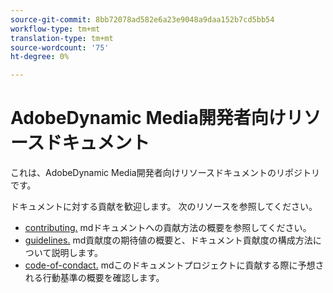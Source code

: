 ```yaml
---
source-git-commit: 8bb72078ad582e6a23e9048a9daa152b7cd5bb54
workflow-type: tm+mt
translation-type: tm+mt
source-wordcount: '75'
ht-degree: 0%

---
```

# AdobeDynamic Media開発者向けリソースドキュメント

これは、AdobeDynamic Media開発者向けリソースドキュメントのリポジトリです。

ドキュメントに対する貢献を歓迎します。 次のリソースを参照してください。

* [contributing.](contributing.md) mdドキュメントへの貢献方法の概要を参照してください。
* [guidelines.](guidelines.md) md貢献度の期待値の概要と、ドキュメント貢献度の構成方法について説明します。
* [code-of-condact.](code-of-conduct.md) mdこのドキュメントプロジェクトに貢献する際に予想される行動基準の概要を確認します。
